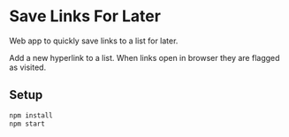 # Save Links For Later

Web app to quickly save links to a list for later.

Add a new hyperlink to a list. When links open in browser they are flagged as visited.


## Setup

```bash
npm install
npm start
```

